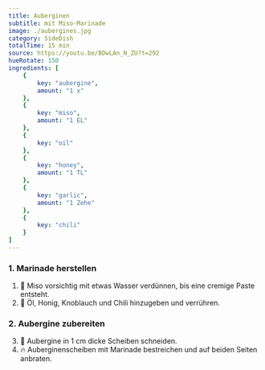 ```yaml
---
title: Auberginen
subtitle: mit Miso-Marinade
image: ./aubergines.jpg
category: SideDish
totalTime: 15 min
source: https://youtu.be/BDwLAn_N_ZU?t=292
hueRotate: 150
ingredients: [
    {
        key: "aubergine",
        amount: "1 x"
    },
    {
        key: "miso",
        amount: "1 EL"
    },
    {
        key: "oil"
    },
    {
        key: "honey",
        amount: "1 TL"
    },
    {
        key: "garlic",
        amount: "1 Zehe"
    },
    {
        key: "chili"
    }
]
---
```


### 1. Marinade herstellen

1. 🥣 Miso vorsichtig mit etwas Wasser verdünnen, bis eine cremige Paste entsteht.
2. 🥣 Öl, Honig, Knoblauch und Chili hinzugeben und verrühren.

### 2. Aubergine zubereiten

3. 🔪 Aubergine in 1 cm dicke Scheiben schneiden.
4. 🔥 Auberginenscheiben mit Marinade bestreichen und auf beiden Seiten anbraten.
